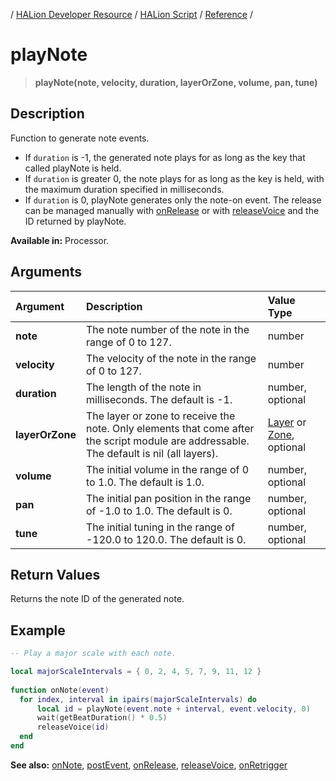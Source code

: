 / [HALion Developer Resource](../../HALion-Developer-Resource.md) / [HALion Script](./HALion-Script.md) / [Reference](./Reference.md) /

# playNote

>**playNote(note, velocity, duration, layerOrZone, volume, pan, tune)**

## Description

Function to generate note events.

* If ``duration`` is -1, the generated note plays for as long as the key that called playNote is held.
* If ``duration`` is greater 0, the note plays for as long as the key is held, with the maximum duration specified in milliseconds.
* If ``duration`` is 0, playNote generates only the note-on event. The release can be managed manually with [onRelease](./onRelease.md) or with [releaseVoice](./releaseVoice.md) and the ID returned by playNote.

**Available in:** Processor.

## Arguments

|Argument|Description|Value Type|
|:-|:-|:-|
|**note**|The note number of the note in the range of 0 to 127.|number|
|**velocity**|The velocity of the note in the range of 0 to 127.|number|
|**duration**|The length of the note in milliseconds. The default is -1.|number, optional|
|**layerOrZone**|The layer or zone to receive the note. Only elements that come after the script module are addressable. The default is nil (all layers).|[Layer](./Layer.md) or [Zone](./Zone.md), optional|
|**volume**|The initial volume in the range of 0 to 1.0. The default is 1.0.|number, optional|
|**pan**|The initial pan position in the range of -1.0 to 1.0. The default is 0.|number, optional|
|**tune**|The initial tuning in the range of -120.0 to 120.0. The default is 0.|number, optional|

## Return Values

Returns the note ID of the generated note.

## Example

```lua
-- Play a major scale with each note.

local majorScaleIntervals = { 0, 2, 4, 5, 7, 9, 11, 12 }
 
function onNote(event)
  for index, interval in ipairs(majorScaleIntervals) do
      local id = playNote(event.note + interval, event.velocity, 0)
      wait(getBeatDuration() * 0.5)
      releaseVoice(id)
  end
end
```

**See also:** [onNote](./onNote.md), [postEvent](./postEvent.md), [onRelease](./onRelease.md), [releaseVoice](./releaseVoice.md), [onRetrigger](./onRetrigger.md)